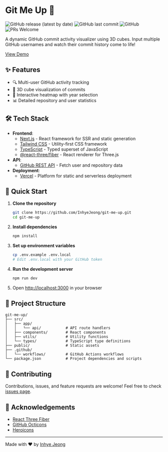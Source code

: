 # Git Me Up 🚀

![GitHub release (latest by date)](https://img.shields.io/github/v/release/InhyeJeong/git-me-up)
![GitHub last commit](https://img.shields.io/github/last-commit/InhyeJeong/git-me-up)
![GitHub](https://img.shields.io/github/license/InhyeJeong/git-me-up)
![PRs Welcome](https://img.shields.io/badge/PRs-welcome-brightgreen.svg)

A dynamic GitHub commit activity visualizer using 3D cubes. Input multiple GitHub usernames and watch their commit history come to life!

[View Demo](https://git-me-up-rho.vercel.app)

## ✨ Features

- 🔍 Multi-user GitHub activity tracking
- 🧊 3D cube visualization of commits
- 📅 Interactive heatmap with year selection
- 📊 Detailed repository and user statistics

## 🛠️ Tech Stack

- **Frontend**: 
  - [Next.js](https://nextjs.org/) - React framework for SSR and static generation
  - [Tailwind CSS](https://tailwindcss.com/) - Utility-first CSS framework
  - [TypeScript](https://www.typescriptlang.org/) - Typed superset of JavaScript
  - [@react-three/fiber](https://docs.pmnd.rs/react-three-fiber/) - React renderer for Three.js
- **API**: 
  - [GitHub REST API](https://docs.github.com/en/rest) - Fetch user and repository data
- **Deployment**: 
  - [Vercel](https://vercel.com/) - Platform for static and serverless deployment

## 🚀 Quick Start

1. **Clone the repository**
   ```bash
   git clone https://github.com/InhyeJeong/git-me-up.git
   cd git-me-up
   ```

2. **Install dependencies**
   ```bash
   npm install
   ```

3. **Set up environment variables**
   ```bash
   cp .env.example .env.local
   # Edit .env.local with your GitHub token
   ```

4. **Run the development server**
   ```bash
   npm run dev
   ```

5. Open [http://localhost:3000](http://localhost:3000) in your browser

## 📁 Project Structure

```
git-me-up/
├── src/
│   ├── app/
│   │   └── api/           # API route handlers
│   ├── components/        # React components
│   ├── utils/             # Utility functions
│   └── types/             # TypeScript type definitions
├── public/                # Static assets
├── .github/
│   └── workflows/         # GitHub Actions workflows
└── package.json           # Project dependencies and scripts
```

## 🤝 Contributing

Contributions, issues, and feature requests are welcome! Feel free to check [issues page](https://github.com/InhyeJeong/git-me-up/issues).

## 🙏 Acknowledgements

- [React Three Fiber](https://docs.pmnd.rs/react-three-fiber/)
- [GitHub Octicons](https://primer.style/octicons/)
- [Heroicons](https://heroicons.com/)

---

Made with ❤️ by [Inhye Jeong](https://github.com/InhyeJeong)
